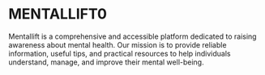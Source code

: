 # MENTALLIFT0
Mentallift is a comprehensive and accessible platform dedicated to raising awareness about mental health. Our mission is to provide reliable information, useful tips, and practical resources to help individuals understand, manage, and improve their mental well-being. 
